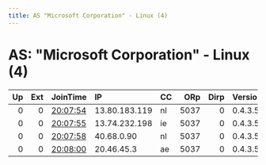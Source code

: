 ```yaml
---
title: AS "Microsoft Corporation" - Linux (4)
---
```


# AS: "Microsoft Corporation" - Linux (4)

|   Up |   Ext | JoinTime                                                                                            | IP            | CC   |   ORp |   Dirp | Version   | Contact   | Nickname   |   eFamMembers |
|-----:|------:|:----------------------------------------------------------------------------------------------------|:--------------|:-----|------:|-------:|:----------|:----------|:-----------|--------------:|
|    0 |     0 | [20:07:54](https://metrics.torproject.org/rs.html#details/6B025A636925A80AA85EA6FF215494C4AFA0EB0F) | 13.80.183.119 | nl   |  5037 |      0 | 0.4.3.5   | None      | node5      |             1 |
|    0 |     0 | [20:07:55](https://metrics.torproject.org/rs.html#details/F6E9A0EE952C9BCE95ED087EB1BC79318F8B4286) | 13.74.232.198 | ie   |  5037 |      0 | 0.4.3.5   | None      | node4      |             1 |
|    0 |     0 | [20:07:58](https://metrics.torproject.org/rs.html#details/C0B317A46F8286578A7D0FFF48DCEABAD75B7176) | 40.68.0.90    | nl   |  5037 |      0 | 0.4.3.5   | None      | node8      |             1 |
|    0 |     0 | [20:08:00](https://metrics.torproject.org/rs.html#details/CEF1A6E29D22C500A93BFD192E160FD55D7EC797) | 20.46.45.3    | ae   |  5037 |      0 | 0.4.3.5   | None      | node7      |             1 |
